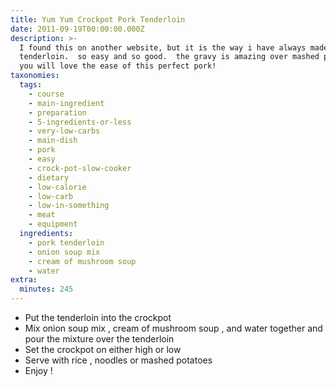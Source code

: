 ```yaml
---
title: Yum Yum Crockpot Pork Tenderloin
date: 2011-09-19T00:00:00.000Z
description: >-
  I found this on another website, but it is the way i have always made my pork
  tenderloin.  so easy and so good.  the gravy is amazing over mashed potatoes. 
  you will love the ease of this perfect pork!
taxonomies:
  tags:
    - course
    - main-ingredient
    - preparation
    - 5-ingredients-or-less
    - very-low-carbs
    - main-dish
    - pork
    - easy
    - crock-pot-slow-cooker
    - dietary
    - low-calorie
    - low-carb
    - low-in-something
    - meat
    - equipment
  ingredients:
    - pork tenderloin
    - onion soup mix
    - cream of mushroom soup
    - water
extra:
  minutes: 245
---
```

 - Put the tenderloin into the crockpot
 - Mix onion soup mix , cream of mushroom soup , and water together and pour the mixture over the tenderloin
 - Set the crockpot on either high or low
 - Serve with rice , noodles or mashed potatoes
 - Enjoy !
